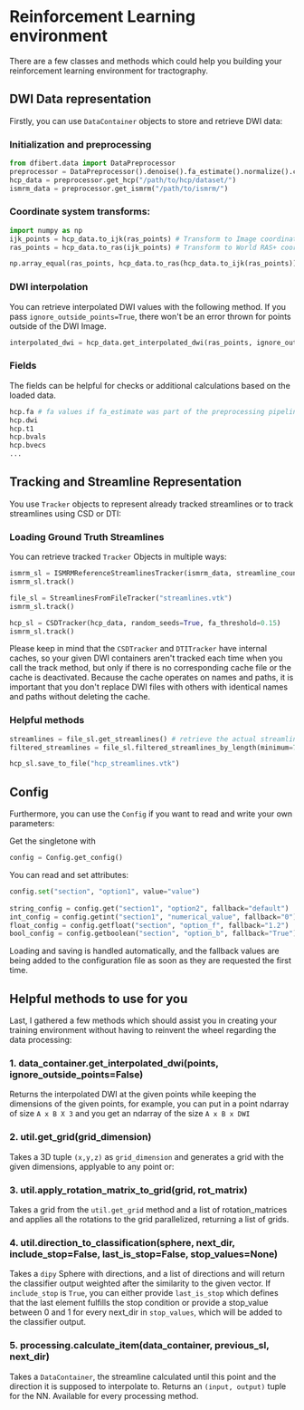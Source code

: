# Reinforcement Learning environment
There are a few classes and methods which could help you building your reinforcement learning environment for tractography.

## DWI Data representation
Firstly, you can use `DataContainer` objects to store and retrieve DWI data:

### Initialization and preprocessing

```python
from dfibert.data import DataPreprocessor
preprocessor = DataPreprocessor().denoise().fa_estimate().normalize().crop()
hcp_data = preprocessor.get_hcp("/path/to/hcp/dataset/")
ismrm_data = preprocessor.get_ismrm("/path/to/ismrm/")
```

### Coordinate system transforms:
```python
import numpy as np
ijk_points = hcp_data.to_ijk(ras_points) # Transform to Image coordinate system
ras_points = hcp_data.to_ras(ijk_points) # Transform to World RAS+ coordinate system

np.array_equal(ras_points, hcp_data.to_ras(hcp_data.to_ijk(ras_points))) # True
```

### DWI interpolation
You can retrieve interpolated DWI values with the following method. If you pass `ignore_outside_points=True`, there won't be an error thrown for points outside of the DWI Image.
```python
interpolated_dwi = hcp_data.get_interpolated_dwi(ras_points, ignore_outside_points=False)
```

### Fields
The fields can be helpful for checks or additional calculations based on the loaded data.
```python
hcp.fa # fa values if fa_estimate was part of the preprocessing pipeline
hcp.dwi
hcp.t1
hcp.bvals
hcp.bvecs
...
```

## Tracking and Streamline Representation

You use `Tracker` objects to represent already tracked streamlines or to track streamlines using CSD or DTI:

### Loading Ground Truth Streamlines
You can retrieve tracked `Tracker` Objects in multiple ways:
```python
ismrm_sl = ISMRMReferenceStreamlinesTracker(ismrm_data, streamline_count=10000)
ismrm_sl.track()

file_sl = StreamlinesFromFileTracker("streamlines.vtk")
ismrm_sl.track()

hcp_sl = CSDTracker(hcp_data, random_seeds=True, fa_threshold=0.15)
ismrm_sl.track()
```
Please keep in mind that the `CSDTracker` and `DTITracker` have internal caches, so your given DWI containers aren't tracked each time when you call the track method, but only if there is no corresponding cache file or the cache is deactivated. Because the cache operates on names and paths, it is important that you don't replace DWI files with others with identical names and paths without deleting the cache.

### Helpful methods
```python
streamlines = file_sl.get_streamlines() # retrieve the actual streamlines
filtered_streamlines = file_sl.filtered_streamlines_by_length(minimum=70) # filter streamlines

hcp_sl.save_to_file("hcp_streamlines.vtk")
```

[TODO add Tracking and retrieving streamlines example]::

## Config

Furthermore, you can use the `Config` if you want to read and write your own parameters:

Get the singletone with

```python
config = Config.get_config()
```

You can read and set attributes:
```python
config.set("section", "option1", value="value")
        
string_config = config.get("section1", "option2", fallback="default")
int_config = config.getint("section1", "numerical_value", fallback="0")
float_config = config.getfloat("section", "option_f", fallback="1.2")
bool_config = config.getboolean("section", "option_b", fallback="True")
```
Loading and saving is handled automatically, and the fallback values are being added to the configuration file as soon as they are requested the first time.

## Helpful methods to use for you
Last, I gathered a few methods which should assist you in creating your training environment without having to reinvent the wheel regarding the data processing:

### 1. data_container.get_interpolated_dwi(points, ignore_outside_points=False)
Returns the interpolated DWI at the given points while keeping the dimensions of the given points, for example, you can put in a point ndarray of size `A x B X 3` and you get an ndarray of the size `A x B x DWI`  
### 2. util.get_grid(grid_dimension)
Takes a 3D tuple `(x,y,z)` as `grid_dimension` and generates a grid with the given dimensions, applyable to any point or:
### 3. util.apply_rotation_matrix_to_grid(grid, rot_matrix)
Takes a grid from the `util.get_grid` method and a list of rotation_matrices and applies all the rotations to the grid parallelized, returning a list of grids. 
### 4. util.direction_to_classification(sphere, next_dir, include_stop=False, last_is_stop=False, stop_values=None)
Takes a `dipy` Sphere with directions, and a list of directions and will return the classifier output weighted after the similarity to the given vector. If `include_stop` is `True`, you can either provide `last_is_stop` which defines that the last element fulfills the stop condition or provide a stop_value between 0 and 1 for every next_dir in `stop_values`, which will be added to the classifier output.
### 5. processing.calculate_item(data_container, previous_sl, next_dir)
Takes a `DataContainer`, the streamline calculated until this point and the direction it is supposed to interpolate to. Returns an `(input, output)` tuple for the NN. Available for every processing method.
